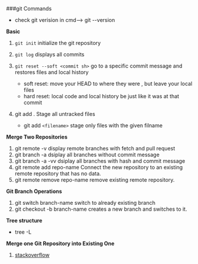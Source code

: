 ###git Commands

- check git verision in cmd--> git --version

**Basic**
1. `git init`
   initialize the git repository
2. `git log`
   displays all commits
3. `git reset --soft <commit sh>`
   go to a specific commit message and restores files and local history

   - soft reset: move your HEAD to where they were , but leave your local files
   - hard reset: local code and local history be just like it was at that commit
4. git add . 
   Stage all untracked files
   - git add `<filename>` 
   stage only files with the given filname


**Merge Two Repositories**

1. git remote -v
   display remote branches with fetch and pull request
2. git branch -a
   dsiplay all branches without commit message
3. git branch -a -vv
   dsiplay all branches with hash and commit message
4. git remote add repo-name
   Connect the new repository to an existing remote repository that has no data.
5. git remote remove repo-name
   remove existing remote repository.

**Git Branch Operations**

1. git switch branch-name
   switch to already existing branch
2. git checkout -b branch-name
   creates a new branch and switches to it.


**Tree structure**
- tree -L <Level>

**Merge one Git Repository into Existing One**
1. [stackoverflow](https://stackoverflow.com/questions/1683531/how-to-import-existing-git-repository-into-another)
